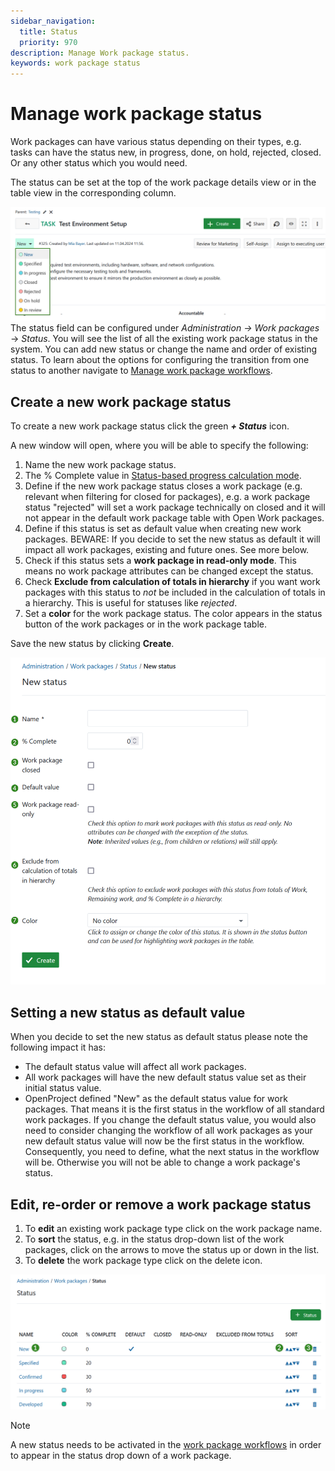 ```yaml
---
sidebar_navigation:
  title: Status
  priority: 970
description: Manage Work package status.
keywords: work package status
---
```


# Manage work package status

Work packages can have various status depending on their types, e.g. tasks can have the status new, in progress, done, on hold, rejected, closed. Or any other status which you would need.

The status can be set at the top of the work package details view or in the table view in the corresponding column.

![Work packages status dropdown menu in OpenProject](openproject_system_guide_create_wp_stati_dropdown.png)The status field can be configured under *Administration ->* *Work packages* -> *Status*. You will see the list of all the existing work package status in the system. You can add new status or change the name and order of existing status.
To learn about the options for configuring the transition from one status to another navigate to [Manage work package workflows](../work-package-workflows).

## Create a new work package status

To create a new work package status click the green ***+ Status*** icon.

A new window will open, where you will be able to specify the following:

1. Name the new work package status.
2. The %&nbsp;Complete value in [Status-based progress calculation mode](../work-package-settings/).
3. Define if the new work package status closes a work package (e.g. relevant when filtering for closed for packages), e.g. a work package status "rejected" will set a work package technically on closed and it will not appear in the default work package table with Open Work packages.
4. Define if this status is set as default value when creating new work packages. BEWARE: If you decide to set the new status as default it will impact all work packages, existing and future ones. See more below.
5. Check if this status sets a **work package in read-only mode**. This means no work package attributes can be changed except the status.
6. Check **Exclude from calculation of totals in hierarchy** if you want work packages with this status to *not* be included in the calculation of totals in a hierarchy. This is useful for statuses like *rejected*.
7. Set a **color** for the work package status. The color appears in the status button of the work packages or in the work package table.

  Save the new status by clicking **Create**.

![Create a new work package status in OpenProject administration](openproject_system_guide_create_new_wp_status.png)

## Setting a new status as default value

When you decide to set the new status as default status please note the following impact it has:

- The default status value will affect all work packages.
- All work packages will have the new default status value set as their initial status value.
- OpenProject defined "New" as the default status value for work packages. That means it is the first status in the workflow of all standard work packages. If you change the default status value, you would also need to consider changing the workflow of all work packages as your new default status value will now be the first status in the workflow. Consequently, you need to define, what the next status in the workflow will be. Otherwise you will not be able to change a work package's status.

## Edit, re-order or remove a work package status

1. To **edit** an existing work package type click on the work package name.
2. To **sort** the status, e.g. in the status drop-down list of the work packages, click on the arrows to move the status up or down in the list.
3. To **delete** the work package type click on the delete icon.

![Edit work package status in OpenProject administration](openproject_system_guide_edit_new_wp_status.png)

> [!NOTE]
> A new status needs to be activated in the [work package workflows](../work-package-workflows) in order to appear in the status drop down of a work package.
